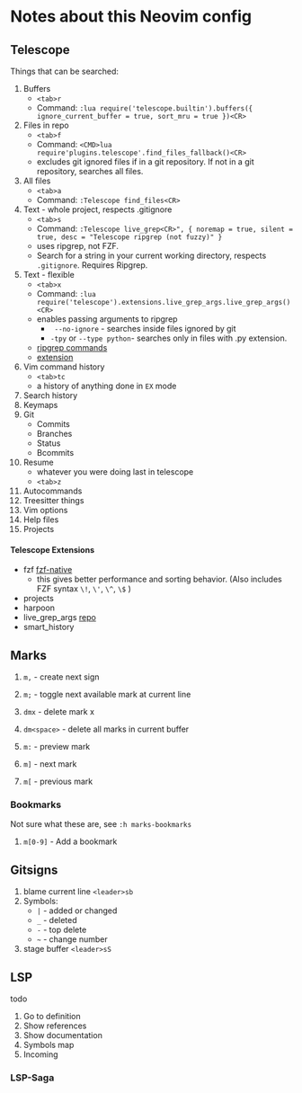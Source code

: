# Notes about this Neovim config

## Telescope

Things that can be searched:

1. Buffers
   - `<tab>r`
   - Command: `:lua require('telescope.builtin').buffers({ ignore_current_buffer = true, sort_mru = true })<CR>`
2. Files in repo
   - `<tab>f`
   - Command: `<CMD>lua require'plugins.telescope'.find_files_fallback()<CR>` 
   - excludes git ignored files if in a git repository. If not in a git repository, searches all
     files.
1. All files
   - `<tab>a`
   - Command: `:Telescope find_files<CR>`
2. Text - whole project, respects .gitignore
   - `<tab>s`
   - Command: `:Telescope live_grep<CR>", { noremap = true, silent = true, desc = "Telescope ripgrep (not fuzzy)" }`
   - uses ripgrep, not FZF.
   - Search for a string in your current working directory, respects `.gitignore`. Requires Ripgrep.
3. Text - flexible
   - `<tab>x` 
   - Command: `:lua require('telescope').extensions.live_grep_args.live_grep_args()<CR>`
   - enables passing arguments to ripgrep
     - ` --no-ignore` - searches inside files ignored by git
     - `-tpy` or `--type python`- searches only in files with .py extension.
   - [ripgrep commands](https://github.com/BurntSushi/ripgrep/blob/master/GUIDE.md)
   - [extension](https://github.com/nvim-telescope/telescope-live-grep-args.nvim)
4. Vim command history
   - `<tab>tc`
   - a history of anything done in `EX` mode
5. Search history
6. Keymaps
7. Git
   - Commits
   - Branches
   - Status
   - Bcommits
8. Resume
    - whatever you were doing last in telescope
    - `<tab>z`
9. Autocommands
10. Treesitter things
11. Vim options
12. Help files
13. Projects

#### Telescope Extensions

- fzf [fzf-native](https://github.com/nvim-telescope/telescope-fzf-native.nvim)
  - this gives better performance and sorting behavior. (Also includes FZF syntax `\!`, `\'`, `\^`, `\$` )
- projects
- harpoon
- live_grep_args
  [repo](https://github.com/nvim-telescope/telescope-live-grep-args.nvim)
- smart_history

## Marks

1. `m,` - create next sign 
2. `m;` - toggle next available mark at current line
3. `dmx` - delete mark x
4. `dm<space>` - delete all marks in current buffer

5. `m:` - preview mark
6. `m]` - next mark
7. `m[` - previous mark

### Bookmarks

Not sure what these are, see `:h marks-bookmarks`

1. `m[0-9]` - Add a bookmark 




## Gitsigns

1. blame current line `<leader>sb`
2. Symbols:
   - `|` - added or changed
   - `_` - deleted
   - `-` - top delete
   - `~` - change number
3. stage buffer `<leader>sS`

## LSP

todo

1. Go to definition
2. Show references
3. Show documentation
4. Symbols map
5. Incoming

### LSP-Saga

